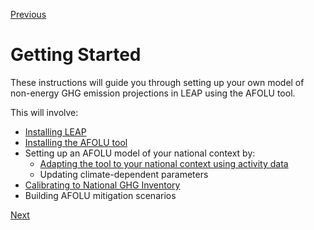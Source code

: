 [Previous](../Index.md)
# Getting Started

These instructions will guide you through setting up your own model of non-energy GHG emission projections in LEAP using the AFOLU tool. 

This will involve:
- [Installing LEAP](Softwarerequirements.md)
- [Installing the AFOLU tool](Installation.md)
- Setting up an AFOLU model of your national context by:
  - [Adapting the tool to your national context using activity data](NationalActivitydata.md)
  - Updating climate-dependent parameters
- [Calibrating to National GHG Inventory](NationalGHGInventory.md)
- Building AFOLU mitigation scenarios

[Next](Installation.md)
